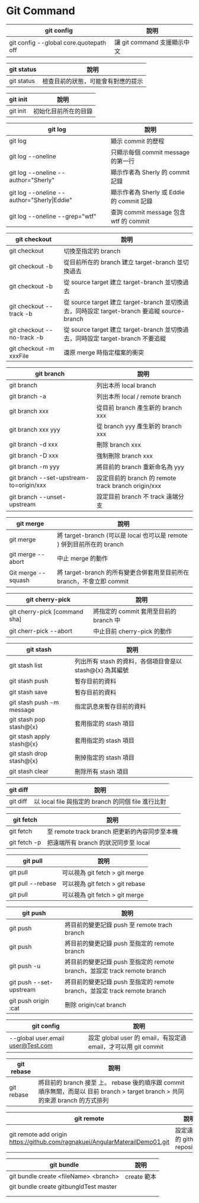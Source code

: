 # Git Command

| git config                             | 說明                        |
| -------------------------------------- | --------------------------- |
| git config --global core.quotepath off | 讓 git command 支援顯示中文 |

| git status | 說明                               |
| ---------- | ---------------------------------- |
| git status | 檢查目前的狀態，可能會有對應的提示 |

| git init | 說明                 |
| -------- | -------------------- |
| git init | 初始化目前所在的目錄 |

| git log                                    | 說明                                      |
| ------------------------------------------ | ----------------------------------------- |
| git log                                    | 顯示 commit 的歷程                        |
| git log --oneline                          | 只顯示每個 commit message 的第一行        |
| git log --oneline --author="Sherly"        | 顯示作者為 Sherly 的 commit 記錄          |
| git log --oneline --author="Sherly\|Eddie" | 顯示作者為 Sherly 或 Eddie 的 commit 記錄 |
| git log --oneline --grep="wtf"             | 查詢 commit message 包含 wtf 的 commit    |

| git checkout                                               | 說明                                                                                        |
| ---------------------------------------------------------- | ------------------------------------------------------------------------------------------- |
| git checkout                                               | 切換至指定的 branch                                                                         |
| git checkout -b <target-branch>                            | 從目前所在的 branch 建立 target-branch 並切換過去                                           |
| git checkout -b <target-branch> <source-branch>            | 從 source target 建立 target-branch 並切換過去                                              |
| git checkout --track <source-branch> -b <target-branch>    | 從 source target 建立 target-branch 並切換過去，同時設定 target-branch 要追縱 source-branch |
| git checkout --no-track <source-branch> -b <target-branch> | 從 source target 建立 target-branch 並切換過去，同時設定 target-branch 不要追縱             |
| git checkout -m xxxFile                                    | 還原 merge 時指定檔案的衝突                                                                 |

| git branch                              | 說明                                                |
| --------------------------------------- | --------------------------------------------------- |
| git branch                              | 列出本所 local branch                               |
| git branch -a                           | 列出本所 local / remote branch                      |
| git branch xxx                          | 從目前 branch 產生新的 branch xxx                   |
| git branch xxx yyy                      | 從 branch yyy 產生新的 branch xxx                   |
| git branch -d xxx                       | 刪除 branch xxx                                     |
| git branch -D xxx                       | 強制刪除 branch xxx                                 |
| git branch -m yyy                       | 將目前的 branch 重新命名為 yyy                      |
| git branch --set-upstream-to=origin/xxx | 設定目前的 branch 的 remote track branch origin/xxx |
| git branch --unset-upstream             | 設定目前 branch 不 track 遠端分支                   |

| git merge                          | 說明                                                                   |
| ---------------------------------- | ---------------------------------------------------------------------- |
| git merge <target-branch>          | 將 target-branch (可以是 local 也可以是 remote ) 併到目前所在的 branch |
| git merge --abort                  | 中止 merge 的動作                                                      |
| Git merge --squash <target-branch> | 將 target-branch 的所有變更合併套用至目前所在 branch，不會立即 commit  |

| git cherry-pick               | 說明                                   |
| ----------------------------- | -------------------------------------- |
| git cherry-pick [command sha] | 將指定的 commit 套用至目前的 branch 中 |
| git cherr-pick --abort        | 中止目前 cherry-pick 的動作            |

| git stash                 | 說明                                                     |
| ------------------------- | -------------------------------------------------------- |
| git stash list            | 列出所有 stash 的資料，各個項目會是以 stash@{x} 為其編號 |
| git stash push            | 暫存目前的資料                                           |
| git stash save            | 暫存目前的資料                                           |
| git stash push -m message | 指定訊息來暫存目前的資料                                 |
| git stash pop stash@{x}   | 套用指定的 stash 項目                                    |
| git stash apply stash@{x} | 套用指定的 stash 項目                                    |
| git stash drop stash@{x}  | 刪掉指定的 stash 項目                                    |
| git stash clear           | 刪除所有 stash 項目                                      |

| git diff                        | 說明                                               |
| ------------------------------- | -------------------------------------------------- |
| git diff <remote-branch> <file> | 以 local file 與指定的 branch 的同個 file 進行比對 |

| git fetch    | 說明                                          |
| ------------ | --------------------------------------------- |
| git fetch    | 至 remote track branch 把更新的內容同步至本機 |
| git fetch -p | 把遠端所有 branch 的狀況同步至 local          |

| git pull                 | 說明                            |
| ------------------------ | ------------------------------- |
| git pull                 | 可以視為 git fetch > git merge  |
| git pull --rebase        | 可以視為 git fetch > git rebase |
| git pull <remote-branch> | 可以視為 git fetch > git merge  |

| git push                                | 說明                                                                     |
| --------------------------------------- | ------------------------------------------------------------------------ |
| git push                                | 將目前的變更記錄 push 至 remote trach branch                             |
| git push                                | 將目前的變更記錄 push 至指定的 remote branch                             |
| git push -u <remote-branch>             | 將目前的變更記錄 push 至指定的 remote branch，並設定 track remote branch |
| git push --set-upstream <remote-branch> | 將目前的變更記錄 push 至指定的 remote branch，並設定 track remote branch |
| git push origin :cat                    | 刪除 origin/cat branch                                                   |

| git config                        | 說明                                                           |
| --------------------------------- | -------------------------------------------------------------- |
| --global user.email user@Test.com | 設定 global user 的 email，有設定過 email，才可以用 git commit |

| git rebase                 | 說明                                                                                                                                           |
| -------------------------- | ---------------------------------------------------------------------------------------------------------------------------------------------- |
| git rebase <target-branch> | 將目前的 branch 接至 <target-branch> 上。 rebase 後的順序跟 commit 順序無關，而是以 目前 branch > target branch > 共同的來源 branch 的方式排列 |

| git remote                                                                   | 說明                         |
| ---------------------------------------------------------------------------- | ---------------------------- |
| git remote add origin https://github.com/ragnakuei/AngularMaterailDemo01.git | 設定遠端的 github repository |

| git bundle                              | 說明        |
| --------------------------------------- | ----------- |
| git bundle create \<fileName> \<branch> | create 範本 |
| git bundle create gitbungldTest master  |             |
|                                         |             |
|                                         |             |
